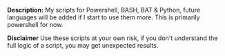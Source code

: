 **Description:**
  My scripts for Powershell, BASH, BAT & Python, future languages will be added if I start to use them more.
  This is primarily powershell for now.

**Disclaimer**
  Use these scripts at your own risk, if you don't understand the full logic of a script, you may get unexpected results.
